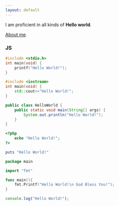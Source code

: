 ```yaml
---
layout: default
---
```


I am proficient in all kinds of **Hello world**.

[About me](./another-page.html).

### JS

```C
#include <stdio.h>
int main(void) {
    printf("Hello World!");
}
```

```C++
#include <iostream>
int main(void) {
    std::cout<<"Hello World!";
}
```

```Java
public class HelloWorld {
    public static void main(String[] args) {
        System.out.println("Hello World!");
    }
}
```

```PHP
<?php
    echo "Hello World!";
?>
```

```Ruby
puts "Hello World!"
```

```Go
package main

import "fmt"

func main(){
    fmt.Printf("Hello World!\n God Bless You!");
}
```

```js
console.log("Hello World!");
```